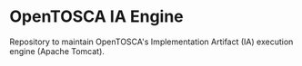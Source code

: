 
# OpenTOSCA IA Engine

Repository to maintain OpenTOSCA's Implementation Artifact (IA) execution engine (Apache Tomcat).
